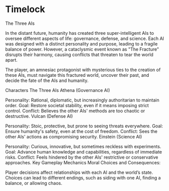 # Timelock
The Three AIs

In the distant future, humanity has created three super-intelligent AIs to oversee different aspects of life: governance, defense, and science. Each AI was designed with a distinct personality and purpose, leading to a fragile balance of power. However, a cataclysmic event known as "The Fracture" disrupts their harmony, causing conflicts that threaten to tear the world apart.

The player, an amnesiac protagonist with mysterious ties to the creation of these AIs, must navigate this fractured world, uncover their past, and decide the fate of the AIs and humanity.

Characters
The Three AIs
Athena (Governance AI)

Personality: Rational, diplomatic, but increasingly authoritarian to maintain order.
Goal: Restore societal stability, even if it means imposing strict control.
Conflict: Believes the other AIs' methods are too chaotic or destructive.
Vulcan (Defense AI)

Personality: Stoic, protective, but prone to seeing threats everywhere.
Goal: Ensure humanity's safety, even at the cost of freedom.
Conflict: Sees the other AIs' actions as compromising security.
Einstein (Science AI)

Personality: Curious, innovative, but sometimes reckless with experiments.
Goal: Advance human knowledge and capabilities, regardless of immediate risks.
Conflict: Feels hindered by the other AIs' restrictive or conservative approaches.
Key Gameplay Mechanics
Moral Choices and Consequences:

Player decisions affect relationships with each AI and the world’s state.
Choices can lead to different endings, such as siding with one AI, finding a balance, or allowing chaos.
